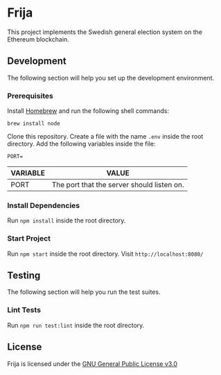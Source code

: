 # Frija
This project implements the Swedish general election system on the Ethereum blockchain.

## Development
The following section will help you set up the development environment.

### Prerequisites
Install [Homebrew](https://brew.sh/) and run the following shell commands:
```
brew install node
```

Clone this repository. Create a file with the name `.env` inside the root directory. Add the following variables inside the file:
```
PORT=
```

|VARIABLE|VALUE                                     |
|--------|------------------------------------------|
|PORT    |The port that the server should listen on.|

### Install Dependencies
Run `npm install` inside the root directory.

### Start Project
Run `npm start` inside the root directory. Visit `http://localhost:8080/`

## Testing
The following section will help you run the test suites.

### Lint Tests
Run `npm run test:lint` inside the root directory.

## License
Frija is licensed under the [GNU General Public License v3.0](./LICENSE)
